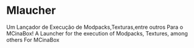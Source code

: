 # Mlaucher
Um Lançador de Execução de Modpacks,Texturas,entre outros Para o MCinaBox!
A Launcher for the execution of Modpacks, Textures, among others For MCinaBox
